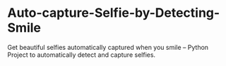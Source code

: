 # Auto-capture-Selfie-by-Detecting-Smile
Get beautiful selfies automatically captured when you smile – Python Project to automatically detect and capture selfies.
